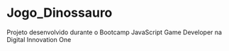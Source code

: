 # Jogo_Dinossauro
Projeto desenvolvido durante o Bootcamp JavaScript Game Developer na Digital Innovation One

